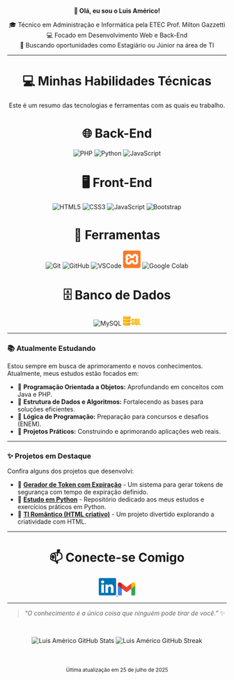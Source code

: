 <p align="center" styly = 'font-size = "7"'><strong>👋 Olá, eu sou o Luis Américo!</strong></p>
<p align="center">
  🎓 Técnico em Administração e Informática pela ETEC Prof. Milton Gazzetti <br>
  💻 Focado em Desenvolvimento Web e Back-End <br>
  🚀 Buscando oportunidades como Estagiário ou Júnior na área de TI
</p>

---

<h1 align="center"> 💻 Minhas Habilidades Técnicas </h1>

<p align="center">Este é um resumo das tecnologias e ferramentas com as quais eu trabalho.</p>

<h1 align="center"> 🌐 Back-End</h1>
<p align="center">
  <img src="https://cdn.jsdelivr.net/gh/devicons/devicon/icons/php/php-original.svg" width="40px" title="PHP" alt="PHP"/>
  <img src="https://cdn.jsdelivr.net/gh/devicons/devicon/icons/python/python-original.svg" width="40px" title="Python" alt="Python"/>
  <img src="https://cdn.jsdelivr.net/gh/devicons/devicon/icons/javascript/javascript-original.svg" width="40px" title="JavaScript" alt="JavaScript"/>
</p>

<h1 align="center">🖥️ Front-End</h1>
<p align="center">
  <img src="https://cdn.jsdelivr.net/gh/devicons/devicon/icons/html5/html5-original.svg" width="40px" title="HTML5" alt="HTML5"/>
  <img src="https://cdn.jsdelivr.net/gh/devicons/devicon/icons/css3/css3-original.svg" width="40px" title="CSS3" alt="CSS3"/>
  <img src="https://cdn.jsdelivr.net/gh/devicons/devicon/icons/javascript/javascript-original.svg" width="40px" title="JavaScript" alt="JavaScript"/>
  <img src="https://cdn.jsdelivr.net/gh/devicons/devicon/icons/bootstrap/bootstrap-original.svg" width="40px" title="Bootstrap" alt="Bootstrap"/>
</p>

<h1 align="center">🧰 Ferramentas</h1>
<p align="center">
  <img src="https://cdn.jsdelivr.net/gh/devicons/devicon/icons/git/git-original.svg" width="40px" title="Git" alt="Git"/>
  <img src="https://cdn.jsdelivr.net/gh/devicons/devicon/icons/github/github-original.svg" width="40px" title="GitHub" alt="GitHub"/>
  <img src="https://cdn.jsdelivr.net/gh/devicons/devicon/icons/vscode/vscode-original.svg" width="40px" title="VSCode" alt="VSCode"/>
  <img src="https://raw.githubusercontent.com/LuisAmericoP/my_images/main/assets/images/xampp.png" width="40px" title="XAMPP" alt="XAMPP"/>
  <img src="https://img.icons8.com/color/48/000000/google-colab.png" width="40px" title="Google Colab" alt="Google Colab"/>
</p>

<h1 align="center">🗄️ Banco de Dados</h1>
<p align="center">
  <img src="https://cdn.jsdelivr.net/gh/devicons/devicon/icons/mysql/mysql-original.svg" width="40px" title="MySQL" alt="MySQL"/>
  <img src="https://raw.githubusercontent.com/LuisAmericoP/my_images/main/assets/images/sql.png" width="40px" title="SQL" alt="SQL"/>
  </p>


---

### 📚 Atualmente Estudando

Estou sempre em busca de aprimoramento e novos conhecimentos. Atualmente, meus estudos estão focados em:

* 🔸 **Programação Orientada a Objetos:** Aprofundando em conceitos com Java e PHP.
* 🔸 **Estrutura de Dados e Algoritmos:** Fortalecendo as bases para soluções eficientes.
* 🔸 **Lógica de Programação:** Preparação para concursos e desafios (ENEM).
* 🔸 **Projetos Práticos:** Construindo e aprimorando aplicações web reais.

---

### ✨ Projetos em Destaque

Confira alguns dos projetos que desenvolvi:

* 🔐 **<a href="https://github.com/LuisAmericoP/gerador-token">Gerador de Token com Expiração</a>** - Um sistema para gerar tokens de segurança com tempo de expiração definido.
* 📘 **<a href="https://github.com/LuisAmericoP/Estudo-Python">Estudo em Python</a>** - Repositório dedicado aos meus estudos e exercícios práticos em Python.
* 🎨 **<a href="https://github.com/LuisAmericoP/TI-Romantico">TI Romântico (HTML criativo)</a>** - Um projeto divertido explorando a criatividade com HTML.

---

<h1 align="center"> 📫 Conecte-se Comigo </h1>

<p align="center">
  <a href="https://www.linkedin.com/in/luis-américo-b13500300" target="_blank">
    <img src="https://raw.githubusercontent.com/LuisAmericoP/my_images/main/assets/images/linkedin.png" width="40px" alt="LinkedIn">
  </a>
  <a href="mailto:luis.americo.dev@gmail.com" target="_blank">
    <img src="https://raw.githubusercontent.com/LuisAmericoP/my_images/main/assets/images/gmail.png" width="40px" alt="Gmail">
  </a>
</p>

---

> _“O conhecimento é a única coisa que ninguém pode tirar de você.”_ ✨

<br>

<p align="center">
  <img src="https://github-readme-stats.vercel.app/api?username=LuisAmericoP&show_icons=true&theme=dark" alt="Luis Américo GitHub Stats" />
  <img src="https://github-readme-streak-stats.herokuapp.com/?user=LuisAmericoP&theme=dark" alt="Luis Américo GitHub Streak" />
</p>
<br>
<p align="center"><sub>Última atualização em 25 de julho de 2025</sub></p>
